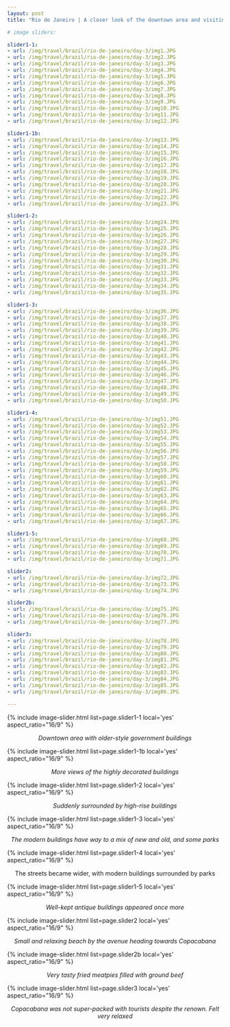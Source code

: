 ```yaml
---
layout: post
title: "Rio de Janeiro | A closer look of the downtown area and visiting Copacabana"

# image sliders:

slider1-1:
- url: /img/travel/brazil/rio-de-janeiro/day-3/img1.JPG
- url: /img/travel/brazil/rio-de-janeiro/day-3/img2.JPG
- url: /img/travel/brazil/rio-de-janeiro/day-3/img3.JPG
- url: /img/travel/brazil/rio-de-janeiro/day-3/img4.JPG
- url: /img/travel/brazil/rio-de-janeiro/day-3/img5.JPG
- url: /img/travel/brazil/rio-de-janeiro/day-3/img6.JPG
- url: /img/travel/brazil/rio-de-janeiro/day-3/img7.JPG
- url: /img/travel/brazil/rio-de-janeiro/day-3/img8.JPG
- url: /img/travel/brazil/rio-de-janeiro/day-3/img9.JPG
- url: /img/travel/brazil/rio-de-janeiro/day-3/img10.JPG
- url: /img/travel/brazil/rio-de-janeiro/day-3/img11.JPG
- url: /img/travel/brazil/rio-de-janeiro/day-3/img12.JPG

slider1-1b:
- url: /img/travel/brazil/rio-de-janeiro/day-3/img13.JPG
- url: /img/travel/brazil/rio-de-janeiro/day-3/img14.JPG
- url: /img/travel/brazil/rio-de-janeiro/day-3/img15.JPG
- url: /img/travel/brazil/rio-de-janeiro/day-3/img16.JPG
- url: /img/travel/brazil/rio-de-janeiro/day-3/img17.JPG
- url: /img/travel/brazil/rio-de-janeiro/day-3/img18.JPG
- url: /img/travel/brazil/rio-de-janeiro/day-3/img19.JPG
- url: /img/travel/brazil/rio-de-janeiro/day-3/img20.JPG
- url: /img/travel/brazil/rio-de-janeiro/day-3/img21.JPG
- url: /img/travel/brazil/rio-de-janeiro/day-3/img22.JPG
- url: /img/travel/brazil/rio-de-janeiro/day-3/img23.JPG

slider1-2:
- url: /img/travel/brazil/rio-de-janeiro/day-3/img24.JPG
- url: /img/travel/brazil/rio-de-janeiro/day-3/img25.JPG
- url: /img/travel/brazil/rio-de-janeiro/day-3/img26.JPG
- url: /img/travel/brazil/rio-de-janeiro/day-3/img27.JPG
- url: /img/travel/brazil/rio-de-janeiro/day-3/img28.JPG
- url: /img/travel/brazil/rio-de-janeiro/day-3/img29.JPG
- url: /img/travel/brazil/rio-de-janeiro/day-3/img30.JPG
- url: /img/travel/brazil/rio-de-janeiro/day-3/img31.JPG
- url: /img/travel/brazil/rio-de-janeiro/day-3/img32.JPG
- url: /img/travel/brazil/rio-de-janeiro/day-3/img33.JPG
- url: /img/travel/brazil/rio-de-janeiro/day-3/img34.JPG
- url: /img/travel/brazil/rio-de-janeiro/day-3/img35.JPG

slider1-3:
- url: /img/travel/brazil/rio-de-janeiro/day-3/img36.JPG
- url: /img/travel/brazil/rio-de-janeiro/day-3/img37.JPG
- url: /img/travel/brazil/rio-de-janeiro/day-3/img38.JPG
- url: /img/travel/brazil/rio-de-janeiro/day-3/img39.JPG
- url: /img/travel/brazil/rio-de-janeiro/day-3/img40.JPG
- url: /img/travel/brazil/rio-de-janeiro/day-3/img41.JPG
- url: /img/travel/brazil/rio-de-janeiro/day-3/img42.JPG
- url: /img/travel/brazil/rio-de-janeiro/day-3/img43.JPG
- url: /img/travel/brazil/rio-de-janeiro/day-3/img44.JPG
- url: /img/travel/brazil/rio-de-janeiro/day-3/img45.JPG
- url: /img/travel/brazil/rio-de-janeiro/day-3/img46.JPG
- url: /img/travel/brazil/rio-de-janeiro/day-3/img47.JPG
- url: /img/travel/brazil/rio-de-janeiro/day-3/img48.JPG
- url: /img/travel/brazil/rio-de-janeiro/day-3/img49.JPG
- url: /img/travel/brazil/rio-de-janeiro/day-3/img50.JPG

slider1-4:
- url: /img/travel/brazil/rio-de-janeiro/day-3/img51.JPG
- url: /img/travel/brazil/rio-de-janeiro/day-3/img52.JPG
- url: /img/travel/brazil/rio-de-janeiro/day-3/img53.JPG
- url: /img/travel/brazil/rio-de-janeiro/day-3/img54.JPG
- url: /img/travel/brazil/rio-de-janeiro/day-3/img55.JPG
- url: /img/travel/brazil/rio-de-janeiro/day-3/img56.JPG
- url: /img/travel/brazil/rio-de-janeiro/day-3/img57.JPG
- url: /img/travel/brazil/rio-de-janeiro/day-3/img58.JPG
- url: /img/travel/brazil/rio-de-janeiro/day-3/img59.JPG
- url: /img/travel/brazil/rio-de-janeiro/day-3/img60.JPG
- url: /img/travel/brazil/rio-de-janeiro/day-3/img61.JPG
- url: /img/travel/brazil/rio-de-janeiro/day-3/img62.JPG
- url: /img/travel/brazil/rio-de-janeiro/day-3/img63.JPG
- url: /img/travel/brazil/rio-de-janeiro/day-3/img64.JPG
- url: /img/travel/brazil/rio-de-janeiro/day-3/img65.JPG
- url: /img/travel/brazil/rio-de-janeiro/day-3/img66.JPG
- url: /img/travel/brazil/rio-de-janeiro/day-3/img67.JPG

slider1-5:
- url: /img/travel/brazil/rio-de-janeiro/day-3/img68.JPG
- url: /img/travel/brazil/rio-de-janeiro/day-3/img69.JPG
- url: /img/travel/brazil/rio-de-janeiro/day-3/img70.JPG
- url: /img/travel/brazil/rio-de-janeiro/day-3/img71.JPG

slider2:
- url: /img/travel/brazil/rio-de-janeiro/day-3/img72.JPG
- url: /img/travel/brazil/rio-de-janeiro/day-3/img73.JPG
- url: /img/travel/brazil/rio-de-janeiro/day-3/img74.JPG

slider2b:
- url: /img/travel/brazil/rio-de-janeiro/day-3/img75.JPG
- url: /img/travel/brazil/rio-de-janeiro/day-3/img76.JPG
- url: /img/travel/brazil/rio-de-janeiro/day-3/img77.JPG

slider3:
- url: /img/travel/brazil/rio-de-janeiro/day-3/img78.JPG
- url: /img/travel/brazil/rio-de-janeiro/day-3/img79.JPG
- url: /img/travel/brazil/rio-de-janeiro/day-3/img80.JPG
- url: /img/travel/brazil/rio-de-janeiro/day-3/img81.JPG
- url: /img/travel/brazil/rio-de-janeiro/day-3/img82.JPG
- url: /img/travel/brazil/rio-de-janeiro/day-3/img83.JPG
- url: /img/travel/brazil/rio-de-janeiro/day-3/img84.JPG
- url: /img/travel/brazil/rio-de-janeiro/day-3/img85.JPG
- url: /img/travel/brazil/rio-de-janeiro/day-3/img86.JPG

---
```


{% include image-slider.html list=page.slider1-1 local='yes' aspect_ratio="16/9" %}
<p align="center"><i>Downtown area with older-style government buildings</i></p>

{% include image-slider.html list=page.slider1-1b local='yes' aspect_ratio="16/9" %}
<p align="center"><i>More views of the highly decorated buildings</i></p>

{% include image-slider.html list=page.slider1-2 local='yes' aspect_ratio="16/9" %}
<p align="center"><i>Suddenly surrounded by high-rise buildings</i></p>

{% include image-slider.html list=page.slider1-3 local='yes' aspect_ratio="16/9" %}
<p align="center"><i>The modern buildings have way to a mix of new and old, and some parks</i></p>

{% include image-slider.html list=page.slider1-4 local='yes' aspect_ratio="16/9" %}
<p align="center"><i></i>The streets became wider, with modern buildings surrounded by parks</p>

{% include image-slider.html list=page.slider1-5 local='yes' aspect_ratio="16/9" %}
<p align="center"><i>Well-kept antique buildings appeared once more</i></p>

{% include image-slider.html list=page.slider2 local='yes' aspect_ratio="16/9" %}
<p align="center"><i>Small and relaxing beach by the avenue heading towards Copacabana</i></p>

{% include image-slider.html list=page.slider2b local='yes' aspect_ratio="16/9" %}
<p align="center"><i>Very tasty fried meatpies filled with ground beef</i></p>

{% include image-slider.html list=page.slider3 local='yes' aspect_ratio="16/9" %}
<p align="center"><i>Copacabana was not super-packed with tourists despite the renown. Felt very relaxed</i></p>
